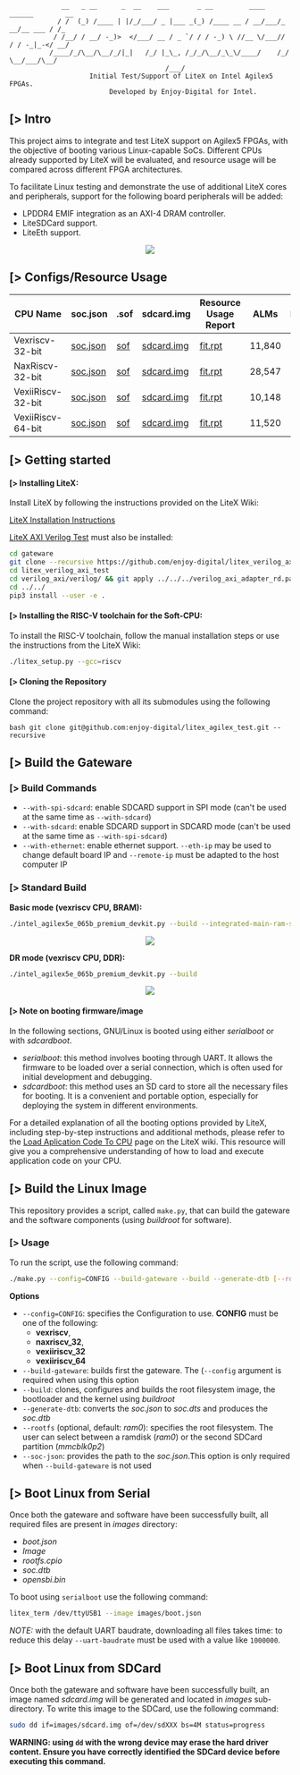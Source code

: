                  __   _ __      _  __    ___       _ __         ____    ______        __
                / /  (_) /____ | |/_/___/ _ |___ _(_) /____ __ / __/___/_  __/__ ___ / /_
               / /__/ / __/ -_)>  </___/ __ / _ `/ / / -_) \ //__ \/___// / / -_|_-</ __/
              /____/_/\__/\__/_/|_|   /_/ |_\_, /_/_/\__/_\_\/____/    /_/  \__/___/\__/
                                           /___/
                        Initial Test/Support of LiteX on Intel Agilex5 FPGAs.
                             Developed by Enjoy-Digital for Intel.

[> Intro
--------

This project aims to integrate and test LiteX support on Agilex5 FPGAs, with the objective of
booting various Linux-capable SoCs. Different CPUs already supported by LiteX will be evaluated,
and resource usage will be compared across different FPGA architectures.

To facilitate Linux testing and demonstrate the use of additional LiteX cores and peripherals,
support for the following board peripherals will be added:
- LPDDR4 EMIF integration as an AXI-4 DRAM controller.
- LiteSDCard support.
- LiteEth support.

<p align="center"><img src="doc/architecture.png"></p>


[> Configs/Resource Usage
-------------------------

| CPU Name           | soc.json                                                                  | .sof                                                                                                          | sdcard.img                                                                         | Resource Usage Report                                                                                                 |  ALMs  | RAMs | DSPs |
|--------------------|---------------------------------------------------------------------------|---------------------------------------------------------------------------------------------------------------|------------------------------------------------------------------------------------|-----------------------------------------------------------------------------------------------------------------------|--------|------|------|
| Vexriscv-32-bit    | [soc.json](https://github.com/user-attachments/files/16438498/soc.json)   | [sof](https://github.com/user-attachments/files/16438510/intel_agilex5e_065b_premium_devkit_platform.sof.zip) | [sdcard.img](https://github.com/user-attachments/files/16438517/sdcard.img.zip)    | [fit.rpt](https://github.com/user-attachments/files/16438546/intel_agilex5e_065b_premium_devkit_platform.fit.rpt.txt) | 11,840 |  57  |   7  |
| NaxRiscv-32-bit    | [soc.json](https://github.com/user-attachments/files/16440816/soc.json)   | [sof](https://github.com/user-attachments/files/16440820/intel_agilex5e_065b_premium_devkit_platform.sof.zip) | [sdcard.img](https://github.com/user-attachments/files/16440880/sdcard.img.zip)    | [fit.rpt](https://github.com/user-attachments/files/16440825/intel_agilex5e_065b_premium_devkit_platform.fit.rpt.txt) | 28,547 |  148 |   7  |
| VexiiRiscv-32-bit  | [soc.json](https://github.com/user-attachments/files/16442400/soc.json)   | [sof](https://github.com/user-attachments/files/16442401/intel_agilex5e_065b_premium_devkit_platform.sof.zip) | [sdcard.img](https://github.com/user-attachments/files/16442415/sdcard.img.zip)    | [fit.rpt](https://github.com/user-attachments/files/16442410/intel_agilex5e_065b_premium_devkit_platform.fit.rpt.txt) | 10,148 |  87  |   2  |
| VexiiRiscv-64-bit  | [soc.json](https://github.com/user-attachments/files/16443039/soc.json)   | [sof](https://github.com/user-attachments/files/16443041/intel_agilex5e_065b_premium_devkit_platform.sof.zip) | [sdcard.img](https://github.com/user-attachments/files/16443120/sdcard.img.zip)    | [fit.rpt](https://github.com/user-attachments/files/16443115/intel_agilex5e_065b_premium_devkit_platform.fit.rpt.txt) | 11,520 |  90  |   8  |

[> Getting started
------------------

#### [> Installing LiteX:

Install LiteX by following the instructions provided on the LiteX Wiki:

[LiteX Installation Instructions](https://github.com/enjoy-digital/litex/wiki/Installation)

[LiteX AXI Verilog Test](https://github.com/enjoy-digital/litex_verilog_axi_test) must also be installed:

```bash
cd gateware
git clone --recursive https://github.com/enjoy-digital/litex_verilog_axi_test
cd litex_verilog_axi_test
cd verilog_axi/verilog/ && git apply ../../../verilog_axi_adapter_rd.patch
cd ../../
pip3 install --user -e .
```

#### [> Installing the RISC-V toolchain for the Soft-CPU:

To install the RISC-V toolchain, follow the manual installation steps or use the instructions from
the LiteX Wiki:

```bash
./litex_setup.py --gcc=riscv
```

#### [> Cloning the Repository

Clone the project repository with all its submodules using the following command:

```bash git clone git@github.com:enjoy-digital/litex_agilex_test.git --recursive ```


[> Build the Gateware
---------------------

### [> Build Commands

- `--with-spi-sdcard`: enable SDCARD support in SPI mode (can't be used at the same time as `--with-sdcard`)
- `--with-sdcard`: enable SDCARD support in SDCARD mode (can't be used at the same time as `--with-spi-sdcard`)
- `--with-ethernet`: enable ethernet support. `--eth-ip` may be used to change default board IP and `--remote-ip` must be
  adapted to the host computer IP

### [> Standard Build

**Basic mode (vexriscv CPU, BRAM):**

```bash
./intel_agilex5e_065b_premium_devkit.py --build --integrated-main-ram-size=1024
```

<p align="center"><img src="doc/litex_bios_main_ram_bram.png"></p>

**DR mode (vexriscv CPU, DDR):**

```bash
./intel_agilex5e_065b_premium_devkit.py --build
```

<p align="center"><img src="doc/litex_bios_main_ram_lpddr.png"></p>

#### [> Note on booting firmware/image

In the following sections, GNU/Linux is booted using either *serialboot* or with *sdcardboot*.

- *serialboot*: this method involves booting through UART. It allows the firmware to be loaded over a serial connection,
  which is often used for initial development and debugging.
- *sdcardboot*: this method uses an SD card to store all the necessary files for booting. It is a convenient and portable
  option, especially for deploying the system in different environments.

For a detailed explanation of all the booting options provided by LiteX, including step-by-step instructions and additional
methods, please refer to the
[Load Aplication Code To CPU](https://github.com/enjoy-digital/litex/wiki/Load-Application-Code-To-CPU) page on the LiteX
wiki. This resource will give you a comprehensive understanding of how to load and execute application code on your CPU.

[> Build the Linux Image
------------------------

This repository provides a script, called `make.py`, that can build the gateware and the software components (using *buildroot* for software).

### [> Usage

To run the script, use the following command:
```bash
./make.py --config=CONFIG --build-gateware --build --generate-dtb [--rootfs=xxxx] [--soc-json=somewhere/soc.json]
```

**Options**

- `--config=CONFIG`: specifies the Configuration to use. **CONFIG** must be one of the following:
  - **vexriscv**,
  - **naxriscv_32**,
  - **vexiiriscv_32**
  - **vexiiriscv_64**
- `--build-gateware`: builds first the gateware. The (`--config` argument is required when using this option
- `--build`: clones, configures and builds the root filesystem image, the bootloader and the kernel using *buildroot*
- `--generate-dtb`: converts the *soc.json* to *soc.dts* and produces the *soc.dtb*
- `--rootfs` (optional, default: *ram0*): specifies the root filesystem. The user can select between a ramdisk (*ram0*) or the second SDCard partition (*mmcblk0p2*)
- `--soc-json`: provides the path to the *soc.json*.This option is only required when `--build-gateware` is not used

[> Boot Linux from Serial
-------------------------

Once both the gateware and software have been successfully built, all required files are present in *images* directory:
- *boot.json*
- *Image*
- *rootfs.cpio*
- *soc.dtb*
- *opensbi.bin*

To boot using `serialboot` use the following command:
```bash
litex_term /dev/ttyUSB1 --image images/boot.json
```

*NOTE:* with the default UART baudrate, downloading all files takes time: to reduce this delay `--uart-baudrate` must be
used with a value like `1000000`.

[> Boot Linux from SDCard
-------------------------

Once both the gateware and software have been successfully built, an image named *sdcard.img* will be generated and
located in *images* sub-directory. To write this image to the SDCard, use the following command:

 ```bash
 sudo dd if=images/sdcard.img of=/dev/sdXXX bs=4M status=progress
 ```

 **WARNING: using `dd` with the wrong device may erase the hard driver content. Ensure you have correctly identified the SDCard device before executing this command.**